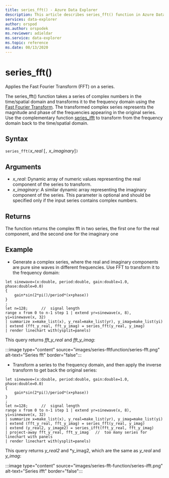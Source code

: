 ```yaml
---
title: series_fft() - Azure Data Explorer
description: This article describes series_fft() function in Azure Data Explorer.
services: data-explorer
author: orspod
ms.author: orspodek
ms.reviewer: adieldar
ms.service: data-explorer
ms.topic: reference
ms.date: 08/13/2020
---
```

# series_fft()

Applies the Fast Fourier Transform (FFT) on a series.  

The series_fft() function takes a series of complex numbers in the time/spatial domain and transforms it to the frequency domain using the [Fast Fourier Transform](https://en.wikipedia.org/wiki/Fast_Fourier_transform). The transformed complex series represents the magnitude and phase of the frequencies appearing in the original series. Use the complementary function [series_ifft](series-ifftfunction.md) to transform from the frequency domain back to the time/spatial domain.

## Syntax

`series_fft(`*x_real* [`,` *x_imaginary*]`)`

## Arguments

* *x_real*: Dynamic array of numeric values representing the real component of the series to transform.
* *x_imaginary*: A similar dynamic array representing the imaginary component of the series. This parameter is optional and should be specified only if the input series contains complex numbers.

## Returns

The function returns the complex fft in two series, the first one for the real component, and the second one for the imaginary one

## Example

* Generate a complex series, where the real and imaginary components are pure sine waves in different frequencies. Use FFT to transform it to the frequency domain:

<!-- csl: https://help.kusto.windows.net:443/Samples -->
```kusto
let sinewave=(x:double, period:double, gain:double=1.0, phase:double=0.0)
{
    gain*sin(2*pi()/period*(x+phase))
}
;
let n=128;      //  signal length
range x from 0 to n-1 step 1 | extend yr=sinewave(x, 8), yi=sinewave(x, 32)
| summarize x=make_list(x), y_real=make_list(yr), y_imag=make_list(yi)
| extend (fft_y_real, fft_y_imag) = series_fft(y_real, y_imag)
| render linechart with(ysplit=panels)
```

This query returns *fft_y_real* and *fft_y_imag*:  

:::image type="content" source="images/series-fftfunction/series-fft.png" alt-text="Series fft" border="false":::

* Transform a series to the frequency domain, and then apply the inverse transform to get back the original series:

<!-- csl: https://help.kusto.windows.net:443/Samples -->
```kusto
let sinewave=(x:double, period:double, gain:double=1.0, phase:double=0.0)
{
    gain*sin(2*pi()/period*(x+phase))
}
;
let n=128;      //  signal length
range x from 0 to n-1 step 1 | extend yr=sinewave(x, 8), yi=sinewave(x, 32)
| summarize x=make_list(x), y_real=make_list(yr), y_imag=make_list(yi)
| extend (fft_y_real, fft_y_imag) = series_fft(y_real, y_imag)
| extend (y_real2, y_image2) = series_ifft(fft_y_real, fft_y_imag)
| project-away fft_y_real, fft_y_imag   //  too many series for linechart with panels
| render linechart with(ysplit=panels)
```

This query returns *y_real2* and *y_imag2, which are the same as *y_real* and *y_imag*:  

:::image type="content" source="images/series-fft-function/series-ifft.png" alt-text="Series ifft" border="false":::
